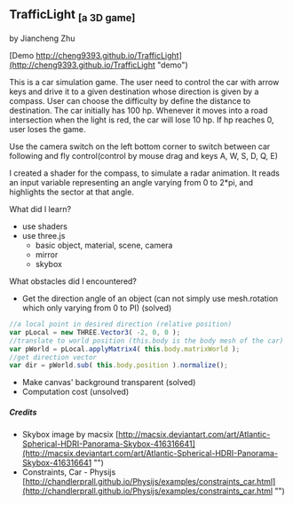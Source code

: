 ## TrafficLight <sub>[a 3D game]</sub>
by Jiancheng Zhu

[Demo http://cheng9393.github.io/TrafficLight](http://cheng9393.github.io/TrafficLight "demo")

This is a car simulation game. The user need to control the car with arrow keys and drive it to a given destination whose direction is given by a compass. User can choose the difficulty by define the distance to destination. The car initially has 100 hp. Whenever it moves into a road intersection when the light is red, the car will lose 10 hp. If hp reaches 0, user loses the game.

Use the camera switch on the left bottom corner to switch between car following and fly control(control by mouse drag and keys A, W, S, D, Q, E)

I created a shader for the compass, to simulate a radar animation. It reads an input variable representing an angle varying from 0 to 2*pi, and highlights the sector at that angle.

What did I learn?
- use shaders
- use three.js
  - basic object, material, scene, camera
  - mirror
  - skybox


 What obstacles did I encountered?
 - Get the direction angle of an object (can not simply use mesh.rotation which only varying from 0 to PI) (solved)
 ```javascript
 //a local point in desired direction (relative position)
 var pLocal = new THREE.Vector3( -2, 0, 0 );
 //translate to world position (this.body is the body mesh of the car)
 var pWorld = pLocal.applyMatrix4( this.body.matrixWorld );
 //get direction vector
 var dir = pWorld.sub( this.body.position ).normalize();
 ```
 - Make canvas' background transparent (solved)
 - Computation cost (unsolved)


 ##### Credits
 - Skybox image by macsix
 [http://macsix.deviantart.com/art/Atlantic-Spherical-HDRI-Panorama-Skybox-416316641](http://macsix.deviantart.com/art/Atlantic-Spherical-HDRI-Panorama-Skybox-416316641 "")
 - Constraints, Car - Physijs
 [http://chandlerprall.github.io/Physijs/examples/constraints_car.html](http://chandlerprall.github.io/Physijs/examples/constraints_car.html "")
